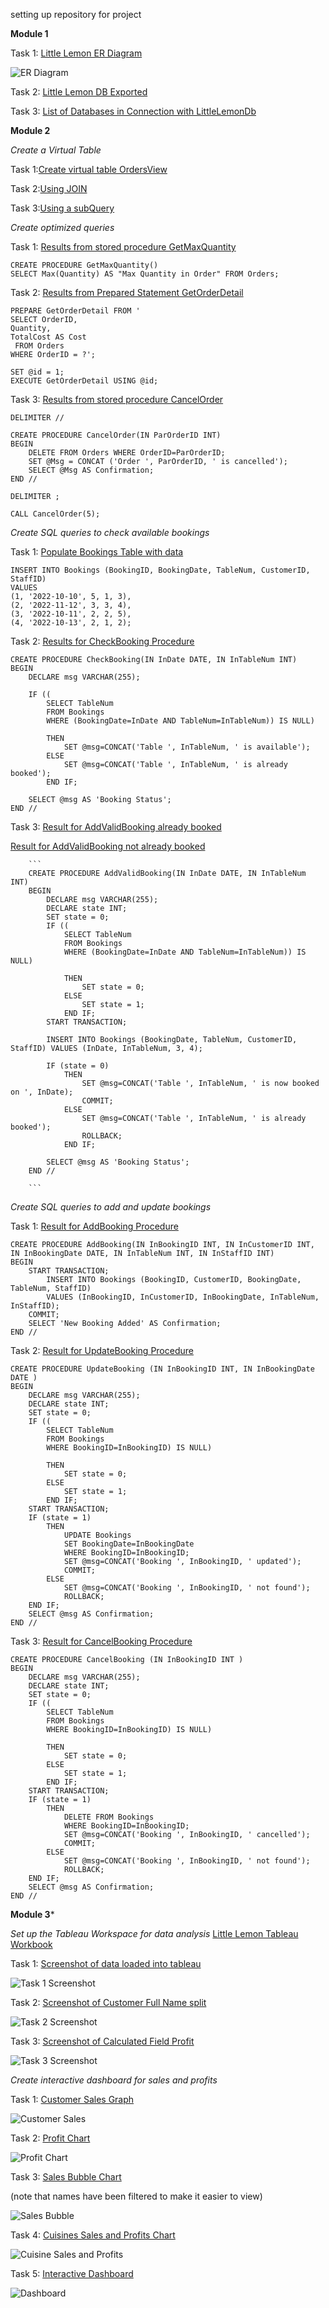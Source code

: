 setting up repository for project

**Module 1**

Task 1: [Little Lemon ER Diagram](LittleLemonDM.png)

![ER Diagram](LittleLemonDM.png)

Task 2: [Little Lemon DB Exported](LittleLemonDB.sql)

Task 3: [List of Databases in Connection with LittleLemonDb](showdatabaselist.json)

**Module 2**

*Create a Virtual Table*

Task 1:[Create virtual table OrdersView](OrdersView.json)

Task 2:[Using JOIN](UsingJOIN.json)

Task 3:[Using a subQuery](SubQuery.json)

*Create optimized queries*

Task 1: [Results from stored procedure GetMaxQuantity](GetMaxQuantity.json)

```
CREATE PROCEDURE GetMaxQuantity() 
SELECT Max(Quantity) AS "Max Quantity in Order" FROM Orders;

```


Task 2: [Results from Prepared Statement GetOrderDetail](GetOrderDetail.json)

```
PREPARE GetOrderDetail FROM '
SELECT OrderID, 
Quantity, 
TotalCost AS Cost
 FROM Orders 
WHERE OrderID = ?';

SET @id = 1;
EXECUTE GetOrderDetail USING @id;

```

Task 3: [Results from stored procedure CancelOrder](CancelOrder.json)

```
DELIMITER //

CREATE PROCEDURE CancelOrder(IN ParOrderID INT)
BEGIN
    DELETE FROM Orders WHERE OrderID=ParOrderID;
	SET @Msg = CONCAT ('Order ', ParOrderID, ' is cancelled');
	SELECT @Msg AS Confirmation;
END //

DELIMITER ;

CALL CancelOrder(5);

```

*Create SQL queries to check available bookings*

Task 1: [Populate Bookings Table with data](BookingsTableInitialData.csv)

```
INSERT INTO Bookings (BookingID, BookingDate, TableNum, CustomerID, StaffID)
VALUES 
(1, '2022-10-10', 5, 1, 3),
(2, '2022-11-12', 3, 3, 4),
(3, '2022-10-11', 2, 2, 5),
(4, '2022-10-13', 2, 1, 2);
```

Task 2: [Results for CheckBooking Procedure](CheckBookingResults.csv)

```
CREATE PROCEDURE CheckBooking(IN InDate DATE, IN InTableNum INT)
BEGIN
    DECLARE msg VARCHAR(255);
    
    IF ((
        SELECT TableNum
        FROM Bookings
        WHERE (BookingDate=InDate AND TableNum=InTableNum)) IS NULL)

        THEN
            SET @msg=CONCAT('Table ', InTableNum, ' is available');
        ELSE
            SET @msg=CONCAT('Table ', InTableNum, ' is already booked');
        END IF;

    SELECT @msg AS 'Booking Status';
END //

```

Task 3: [Result for AddValidBooking already booked](AddValidBookingResults.csv)

[Result for AddValidBooking not already booked](AddValidBookingResults2.csv)

		```
		CREATE PROCEDURE AddValidBooking(IN InDate DATE, IN InTableNum INT)
        BEGIN
            DECLARE msg VARCHAR(255);
            DECLARE state INT;
            SET state = 0;
            IF ((
                SELECT TableNum
                FROM Bookings
                WHERE (BookingDate=InDate AND TableNum=InTableNum)) IS NULL)

                THEN
                    SET state = 0;
                ELSE
                    SET state = 1;
                END IF;
            START TRANSACTION;

            INSERT INTO Bookings (BookingDate, TableNum, CustomerID, StaffID) VALUES (InDate, InTableNum, 3, 4);

            IF (state = 0)
                THEN
                    SET @msg=CONCAT('Table ', InTableNum, ' is now booked on ', InDate);
                    COMMIT;
                ELSE
                    SET @msg=CONCAT('Table ', InTableNum, ' is already booked');
                    ROLLBACK;
                END IF;

            SELECT @msg AS 'Booking Status';
        END //
		
		```

*Create SQL queries to add and update bookings*

Task 1: [Result for AddBooking Procedure](AddBookingResult.csv)


```
CREATE PROCEDURE AddBooking(IN InBookingID INT, IN InCustomerID INT, IN InBookingDate DATE, IN InTableNum INT, IN InStaffID INT)
BEGIN
    START TRANSACTION;
        INSERT INTO Bookings (BookingID, CustomerID, BookingDate, TableNum, StaffID)
        VALUES (InBookingID, InCustomerID, InBookingDate, InTableNum, InStaffID);
    COMMIT;
    SELECT 'New Booking Added' AS Confirmation;
END //
```

Task 2: [Result for UpdateBooking Procedure](UpdateBookingResults.csv)

```
CREATE PROCEDURE UpdateBooking (IN InBookingID INT, IN InBookingDate DATE )
BEGIN
    DECLARE msg VARCHAR(255);
    DECLARE state INT;
    SET state = 0;
    IF ((
        SELECT TableNum
        FROM Bookings
        WHERE BookingID=InBookingID) IS NULL)

        THEN
            SET state = 0;
        ELSE
            SET state = 1;
        END IF;
    START TRANSACTION;
    IF (state = 1)
        THEN
            UPDATE Bookings
            SET BookingDate=InBookingDate
            WHERE BookingID=InBookingID;
            SET @msg=CONCAT('Booking ', InBookingID, ' updated');
            COMMIT;
        ELSE
            SET @msg=CONCAT('Booking ', InBookingID, ' not found');
            ROLLBACK;
    END IF;
    SELECT @msg AS Confirmation;
END //

```

Task 3: [Result for CancelBooking Procedure](CancelBookingResults.csv)


```
CREATE PROCEDURE CancelBooking (IN InBookingID INT )
BEGIN
    DECLARE msg VARCHAR(255);
    DECLARE state INT;
    SET state = 0;
    IF ((
        SELECT TableNum
        FROM Bookings
        WHERE BookingID=InBookingID) IS NULL)

        THEN
            SET state = 0;
        ELSE
            SET state = 1;
        END IF;
    START TRANSACTION;
    IF (state = 1)
        THEN
            DELETE FROM Bookings
            WHERE BookingID=InBookingID;
            SET @msg=CONCAT('Booking ', InBookingID, ' cancelled');
            COMMIT;
        ELSE
            SET @msg=CONCAT('Booking ', InBookingID, ' not found');
            ROLLBACK;
    END IF;
    SELECT @msg AS Confirmation;
END //
```

**Module 3***

*Set up the Tableau Workspace for data analysis*
[Little Lemon Tableau Workbook](littlelemondb.twb)

Task 1: [Screenshot of data loaded into tableau](<Task 1 Data loaded into tableau.png>)

![Task 1 Screenshot](<Task 1 Data loaded into tableau.png>)

Task 2: [Screenshot of Customer Full Name split](<Task 2 Customer Name Split.png>)

![Task 2 Screenshot](<Task 2 Customer Name Split.png>)

Task 3: [Screenshot of Calculated Field Profit](<Task 3 Calculated Field.png>)

![Task 3 Screenshot](<Task 3 Calculated Field.png>)

*Create interactive dashboard for sales and profits*

Task 1: [Customer Sales Graph](<Customer Sales.png>)

![Customer Sales](<Customer Sales.png>)

Task 2: [Profit Chart](<Profit Chart.png>)

![Profit Chart](<Profit Chart.png>)

Task 3: [Sales Bubble Chart](<Sales Bubble Chart.png>)

(note that names have been filtered to make it easier to view)

![Sales Bubble](<Sales Bubble Chart.png>)

Task 4: [Cuisines Sales and Profits Chart](<Cuisine Sales and Profits.png>)

![Cuisine Sales and Profits](<Cuisine Sales and Profits.png>)

Task 5: [Interactive Dashboard](Dashboard.png)

![Dashboard](Dashboard.png)